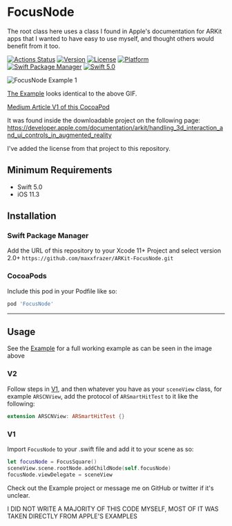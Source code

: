 # FocusNode

The root class here uses a class I found in Apple's documentation for ARKit apps that I wanted to have easy to use myself, and thought others would benefit from it too.

[![Actions Status](https://github.com/maxxfrazer/ARKit-FocusNode/workflows/build/badge.svg)](https://github.com/maxxfrazer/ARKit-FocusNode/actions)
[![Version](https://img.shields.io/cocoapods/v/FocusNode.svg)](https://cocoapods.org/pods/FocusNode)
[![License](https://img.shields.io/cocoapods/l/FocusNode.svg)](https://cocoapods.org/pods/FocusNode)
[![Platform](https://img.shields.io/cocoapods/p/FocusNode.svg)](https://cocoapods.org/pods/FocusNode)
[![Swift Package Manager](https://img.shields.io/badge/Swift_Package_Manager-v2.0.2-orange.svg?style=flat)](https://github.com/apple/swift-package-manager)
[![Swift 5.0](https://img.shields.io/badge/Swift-5.0-orange.svg?style=flat)](https://swift.org/)

![FocusNode Example 1](https://github.com/maxxfrazer/ARKit-FocusNode/blob/master/media/FocusNode-Example1.gif)

[The Example](./Example) looks identical to the above GIF.

[Medium Article V1 of this CocoaPod](https://medium.com/@maxxfrazer/arkit-pods-focusnode-46343cffe7fe)


It was found inside the downloadable project on the following page:
https://developer.apple.com/documentation/arkit/handling_3d_interaction_and_ui_controls_in_augmented_reality

I've added the license from that project to this repository.

## Minimum Requirements
  - Swift 5.0
  - iOS 11.3

## Installation

### Swift Package Manager

Add the URL of this repository to your Xcode 11+ Project and select version 2.0+
`https://github.com/maxxfrazer/ARKit-FocusNode.git`

### CocoaPods
Include this pod in your Podfile like so:

```ruby
pod 'FocusNode'
```
---
## Usage

See the [Example](./Example) for a full working example as can be seen in the image above

### V2

Follow steps in [V1](v1), and then whatever you have as your `sceneView` class, for example `ARSCNView`, add the protocol of `ARSmartHitTest` to it like the following:
```swift
extension ARSCNView: ARSmartHitTest {}
```

### V1
Import `FocusNode` to your .swift file and add it to your scene as so:

```swift
let focusNode = FocusSquare()
sceneView.scene.rootNode.addChildNode(self.focusNode)
focusNode.viewDelegate = sceneView
```

Check out the Example project or message me on GitHub or twitter if it's unclear.


I DID NOT WRITE A MAJORITY OF THIS CODE MYSELF, MOST OF IT WAS TAKEN DIRECTLY FROM APPLE'S EXAMPLES
